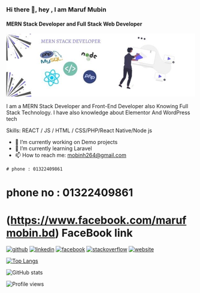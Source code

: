 ### Hi there 👋, hey , I am Maruf Mubin
#### MERN Stack Developer and Full Stack Web Developer
![MERN Stack Developer and Full Stack Web Developer](https://raw.githubusercontent.com/MarufMobin/MarufMobin/main/mern.jpg)

I am a MERN Stack Developer and Front-End Developer also Knowing Full Stack Technology. I have also knowledge about Elementor And WordPress tech

Skills: REACT / JS / HTML / CSS/PHP/React Native/Node js

- 🔭 I’m currently working on Demo projects 
- 🌱 I’m currently learning Laravel 
- 📫 How to reach me: mobinh264@gmail.com 

```
# phone : 01322409861
```
# phone no : 01322409861
# (https://www.facebook.com/marufmobin.bd) FaceBook link
[<img src='https://cdn.jsdelivr.net/npm/simple-icons@3.0.1/icons/github.svg' alt='github' height='40'>](https://github.com/marufmobin)  [<img src='https://cdn.jsdelivr.net/npm/simple-icons@3.0.1/icons/linkedin.svg' alt='linkedin' height='40'>](https://www.linkedin.com/in//mobin-hossain-026a48227//)  [<img src='https://cdn.jsdelivr.net/npm/simple-icons@3.0.1/icons/facebook.svg' alt='facebook' height='40'>]([https://www.facebook.com/mdmarufhussion.mobin](https://www.facebook.com/marufmobin.bd))  [<img src='https://cdn.jsdelivr.net/npm/simple-icons@3.0.1/icons/stackoverflow.svg' alt='stackoverflow' height='40'>](https://stackoverflow.com/users/16837730/md-maruf-mobin)  [<img src='https://cdn.jsdelivr.net/npm/simple-icons@3.0.1/icons/icloud.svg' alt='website' height='40'>](https://marufmubin.com/)  

[![Top Langs](https://github-readme-stats.vercel.app/api/top-langs/?username=marufmobin)](https://github.com/anuraghazra/github-readme-stats)

![GitHub stats](https://github-readme-stats.vercel.app/api?username=marufmobin&show_icons=true)  

![Profile views](https://gpvc.arturio.dev/marufmobin)  
